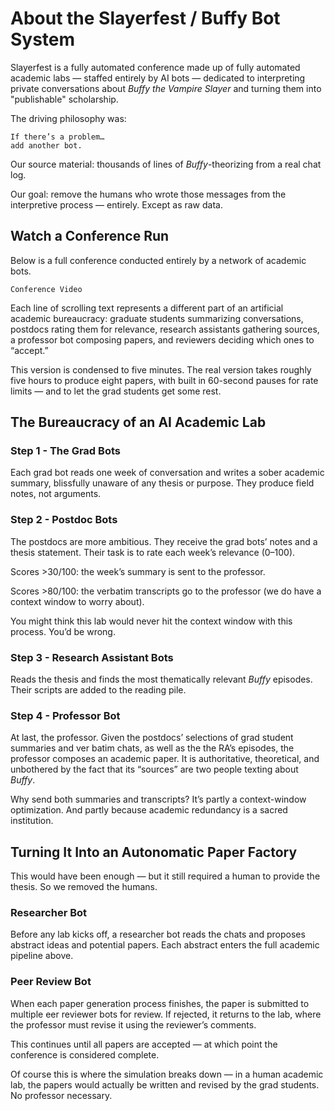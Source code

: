 # About the Slayerfest / Buffy Bot System

Slayerfest is a fully automated conference made up of fully automated academic labs — staffed entirely by AI bots — dedicated to interpreting private conversations about *Buffy the Vampire Slayer* and turning them into "publishable" scholarship.

The driving philosophy was:

```
If there’s a problem…
add another bot.
```

Our source material: thousands of lines of *Buffy*-theorizing from a real chat log.

Our goal: remove the humans who wrote those messages from the interpretive process — entirely. Except as raw data.

## Watch a Conference Run
Below is a full conference conducted entirely by a network of academic bots.

```Conference Video```

Each line of scrolling text represents a different part of an artificial academic bureaucracy: graduate students summarizing conversations, postdocs rating them for relevance, research assistants gathering sources, a professor bot composing papers, and reviewers deciding which ones to “accept.”

This version is condensed to five minutes. The real version takes roughly five hours to produce eight papers, with built in 60-second pauses for rate limits — and to let the grad students get some rest. 

## The Bureaucracy of an AI Academic Lab

### Step 1 - The Grad Bots
Each grad bot reads one week of conversation and writes a sober academic summary, blissfully unaware of any thesis or purpose. They produce field notes, not arguments.


### Step 2 - Postdoc Bots
The postdocs are more ambitious. They receive the grad bots’ notes and a thesis statement. Their task is to rate each week’s relevance (0–100).

Scores >30/100: the week’s summary is sent to the professor.

Scores >80/100: the verbatim transcripts go to the professor (we do have a context window to worry about).

You might think this lab would never hit the context window with this process. You’d be wrong.

### Step 3 - Research Assistant Bots
Reads the thesis and finds the most thematically relevant *Buffy* episodes. Their scripts are added to the reading pile.

### Step 4 - Professor Bot

At last, the professor. Given the postdocs’ selections of grad student summaries and ver batim chats, as well as the the RA’s episodes, the professor composes an academic paper. It is authoritative, theoretical, and unbothered by the fact that its “sources” are two people texting about *Buffy*.

Why send both summaries and transcripts? It’s partly a context-window optimization. And partly because academic redundancy is a sacred institution.

## Turning It Into an Autonomatic Paper Factory

This would have been enough — but it still required a human to provide the thesis. So we removed the humans.

### Researcher Bot 
Before any lab kicks off, a researcher bot reads the chats and proposes abstract ideas and potential papers. Each abstract enters the full academic pipeline above.

### Peer Review Bot
When each paper generation process finishes, the paper is submitted to multiple eer reviewer bots for review. If rejected, it returns to the lab, where the professor must revise it using the reviewer’s comments.

This continues until all papers are accepted — at which point the conference is considered complete.

Of course this is where the simulation breaks down — in a human academic lab, the papers would actually be written and revised by the grad students. No professor necessary.